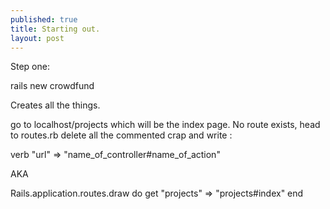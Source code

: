 ```yaml
---
published: true
title: Starting out. 
layout: post
---
```

Step one:

rails new crowdfund

Creates all the things. 

go to localhost/projects which will be the index page. 
No route exists, head to routes.rb delete all the commented crap and write :

verb "url" => "name_of_controller#name_of_action"

AKA

Rails.application.routes.draw do
get "projects" => "projects#index"
end
